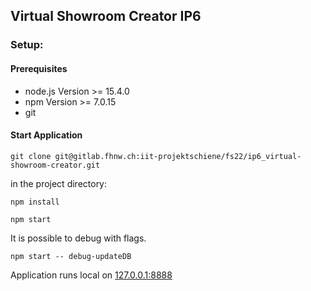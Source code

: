 ## Virtual Showroom Creator IP6

### Setup:

#### Prerequisites
- node.js Version >= 15.4.0
- npm Version >= 7.0.15
- git

#### Start Application
``` shell
git clone git@gitlab.fhnw.ch:iit-projektschiene/fs22/ip6_virtual-showroom-creator.git
```
in the project directory:
``` shell
npm install

npm start
```

It is possible to debug with flags.
``` shell
npm start -- debug-updateDB
```
Application runs local on [127.0.0.1:8888](http://127.0.0.1:8888)